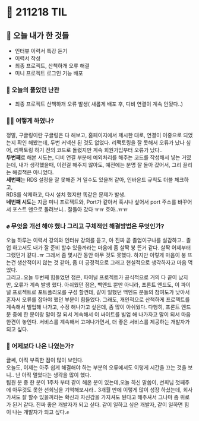 # :rocket: 211218 TIL

## :seedling: 오늘 내가 한 것들
* 인터뷰 이력서 특강 듣기
* 이력서 작성 
* 최종 프로젝트, 산책하개 오류 해결
* 미니 프로젝트 로그인 기능 배포 
### :speech_balloon: 오늘의 풀었던 난관
* 최종 프로젝트 산책하개 오류 발생( 새롭게 배포 후, 디비 연결이 계속 안됬다..)

### 💫✨ 어떻게 하였나?
정말, 구글링이란 구글링은 다 해보고, 
홈페이지에서 제시한 대로, 
연결이 이중으로 되었는지 확인 해봤는데, 두번 커넥션 된 것도 없었다.
리팩토링을 잘 못해서 오류가 났나 싶어, 리팩토링 하기 전의 코드로 돌렸지만 계속 회원가입부터 오류가 났다..  
**두번째**로 해본 시도는, 
디비 연결 부분에 예외처리를 해주는 코드를 작성해서 넣는 거였는데, 내가 생각했을때, 이런걸 해주지 않아도, 예전에는 분명 잘 돌아 갔어서, 그리 끌리는 해결책은 아니었다.  
**세번째**는 RDS 설정을 잘 못해준 거 일수도 있을꺼 같아,
인바운드 규칙도 더블 체크하고,  
RDS를 삭제하고, 다시 설치 했지만 똑같은 문제가 발생.  
**네번째 시도**는
지금 미니 프로젝트와, Port가 같아서 혹시나 싶어서 
port 주소를 바꾸어서 포스트 맨으로 돌려보니.. 잘돌아 갔다 ㅠㅠ 흐아..ㅠㅠ
### :fist: 무엇을 개선 해야 했나  그리고 구체적인 해결방법은 무엇인가?  
오늘 하루는 이력서 강의와 인터뷰 강의를 듣고, 아 진짜 곧 졸업이구나를 실감하고.. 졸업 하고서도 내가 잘 준비 할수 있을까라는 마음에 좀 살짝 붕 뜬거 같다. 살짝 어제부터 그랬던거 같다..ㅠ 그래서 좀 몇시간 동안 아무 것도 못했다. 하지만 이렇게 마음이 붕 뜨는건 생산적이지 않는 것 같아, 좀 더 긍정적으로 그래고 현실적으로 생각하자고 마음 먹었다.  
그리고..오늘 두번째 힘들었던 점은, 파이널 프로젝트가 공식적으로 거의 다 끝이 났지만, 오류가 계속 발생 했다. 아쉬웠던 점은, 백엔드 뿐만 아니라, 프론트 엔드도, 이 파이널 프로젝트로 포트폴리오를 구성 할껀데, 같이 일했던 백엔드 분들의 참여도가 낮아서 혼자서 오류를 잡아야 했던 부분이 힘들었다. 그래도, 개인적으로 산책하게 프로젝트를 계속해서 빌업해 나가고, 수정 해나가고 싶은데, 좀 많이 아쉬웠다. 다행히, 프론트 엔드분 중에 한 분이랑 말이 잘 되서 계속해서 이 싸이트를 빌업 해 나가자고 말이 되서 마음 한켠이 놓인다. 서비스를 계속해서 고쳐나가면서, 더 좋은 서비스를 제공하는 개발자가 되고 싶다.
### :muscle: 어제보다 나은 나였는가?    
글쎄, 아직 부족한 점이 많이 보인다.  
오늘도, 이제는 아주 쉽게 해결해야 하는 부분의 오류에서도 이렇게 시간을 끄는 것을 보니.. 난 아직 멀었다는 생각을 많이 했다.  
팀원 분 중 한 분이 1주차 부터 같이 해온 분이 있는데,오늘 하신 말씀이, 선희님 첫째주에 아무것도 못한 선희님을 기억해보시라.. 3개월 만에 이렇게 많이 성장 하셨는데, 회사 가셔도 잘 할수 있을꺼라는 확신과 자신감을 가지셔도 된다고 해주셔서 그나마 좀 위로가 된거 같다.
진짜 좋은 개발자가 되고 싶다. 같이 일하고 싶은 개발자, 같이 일하면 힘이 나는 개발자가 되고 싶다.:fist: